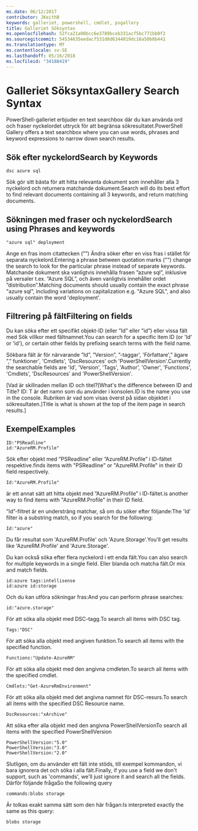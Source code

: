 ```yaml
---
ms.date: 06/12/2017
contributor: JKeithB
keywords: galleriet, powershell, cmdlet, psgallery
title: Galleriet Söksyntax
ms.openlocfilehash: 52fca21a00bcc6e3789bceb331acf5bc771bb0f2
ms.sourcegitcommit: 54534635eedacf531d8d6344019dc16a50b8b441
ms.translationtype: MT
ms.contentlocale: sv-SE
ms.lasthandoff: 05/16/2018
ms.locfileid: "34188419"
---
```

# <a name="gallery-search-syntax"></a><span data-ttu-id="69a3c-103">Galleriet Söksyntax</span><span class="sxs-lookup"><span data-stu-id="69a3c-103">Gallery Search Syntax</span></span>

<span data-ttu-id="69a3c-104">PowerShell-galleriet erbjuder en text searchbox där du kan använda ord och fraser nyckelordet uttryck för att begränsa sökresultatet.</span><span class="sxs-lookup"><span data-stu-id="69a3c-104">PowerShell Gallery offers a text searchbox where you can use words, phrases and keyword expressions to narrow down search results.</span></span>

## <a name="search-by-keywords"></a><span data-ttu-id="69a3c-105">Sök efter nyckelord</span><span class="sxs-lookup"><span data-stu-id="69a3c-105">Search by Keywords</span></span>

    dsc azure sql

<span data-ttu-id="69a3c-106">Sök gör sitt bästa för att hitta relevanta dokument som innehåller alla 3 nyckelord och returnera matchande dokument.</span><span class="sxs-lookup"><span data-stu-id="69a3c-106">Search will do its best effort to find relevant documents containing all 3 keywords, and return matching documents.</span></span>

## <a name="search-using-phrases-and-keywords"></a><span data-ttu-id="69a3c-107">Sökningen med fraser och nyckelord</span><span class="sxs-lookup"><span data-stu-id="69a3c-107">Search using Phrases and keywords</span></span>

    "azure sql" deployment

<span data-ttu-id="69a3c-108">Ange en fras inom citattecken (””) Ändra söker efter en viss fras i stället för separata nyckelord.</span><span class="sxs-lookup"><span data-stu-id="69a3c-108">Entering a phrase between quotation marks ("") change the search to look for the particular phrase instead of separate keywords.</span></span>
<span data-ttu-id="69a3c-109">Matchande dokument ska vanligtvis innehålla frasen ”azure sql”, inklusive på versaler t.ex. ”Azure SQL”, och även vanligtvis innehåller ordet ”distribution”.</span><span class="sxs-lookup"><span data-stu-id="69a3c-109">Matching documents should usually contain the exact phrase "azure sql", including variations on capitalization e.g. "Azure SQL", and also usually contain the word 'deployment'.</span></span>

## <a name="filtering-on-fields"></a><span data-ttu-id="69a3c-110">Filtrering på fält</span><span class="sxs-lookup"><span data-stu-id="69a3c-110">Filtering on fields</span></span>

<span data-ttu-id="69a3c-111">Du kan söka efter ett specifikt objekt-ID (eller ”Id” eller ”id”) eller vissa fält med Sök villkor med fältnamnet.</span><span class="sxs-lookup"><span data-stu-id="69a3c-111">You can search for a specific item ID (or 'Id' or 'id'), or certain other fields by prefixing search terms with the field name.</span></span>

<span data-ttu-id="69a3c-112">Sökbara fält är för närvarande ”Id”, ”Version”, ”-taggar', 'Författare',” ägare ”,” funktioner', 'Cmdlets', 'DscResources' och 'PowerShellVersion'.</span><span class="sxs-lookup"><span data-stu-id="69a3c-112">Currently the searchable fields are 'Id', 'Version', 'Tags', 'Author', 'Owner', 'Functions', 'Cmdlets', 'DscResources' and 'PowerShellVersion'.</span></span>

<span data-ttu-id="69a3c-113">[Vad är skillnaden mellan ID och titel?</span><span class="sxs-lookup"><span data-stu-id="69a3c-113">[What's the difference between ID and Title?</span></span> <span data-ttu-id="69a3c-114">ID: T är det namn som du använder i konsolen.</span><span class="sxs-lookup"><span data-stu-id="69a3c-114">ID is the name you use in the console.</span></span> <span data-ttu-id="69a3c-115">Rubriken är vad som visas överst på sidan objektet i sökresultaten.]</span><span class="sxs-lookup"><span data-stu-id="69a3c-115">Title is what is shown at the top of the item page in search results.]</span></span>

## <a name="examples"></a><span data-ttu-id="69a3c-116">Exempel</span><span class="sxs-lookup"><span data-stu-id="69a3c-116">Examples</span></span>

    ID:"PSReadline"
    id:"AzureRM.Profile"

<span data-ttu-id="69a3c-117">Sök efter objekt med ”PSReadline” eller ”AzureRM.Profile” i ID-fältet respektive.</span><span class="sxs-lookup"><span data-stu-id="69a3c-117">finds items with "PSReadline" or "AzureRM.Profile" in their ID field respectively.</span></span>

    Id:"AzureRM.Profile"

<span data-ttu-id="69a3c-118">är ett annat sätt att hitta objekt med ”AzureRM.Profile” i ID-fältet.</span><span class="sxs-lookup"><span data-stu-id="69a3c-118">is another way to find items with "AzureRM.Profile" in their ID field.</span></span>

<span data-ttu-id="69a3c-119">”Id”-filtret är en understräng matchar, så om du söker efter följande:</span><span class="sxs-lookup"><span data-stu-id="69a3c-119">The 'Id' filter is a substring match, so if you search for the following:</span></span>

    Id:"azure"

<span data-ttu-id="69a3c-120">Du får resultat som 'AzureRM.Profile' och 'Azure.Storage'.</span><span class="sxs-lookup"><span data-stu-id="69a3c-120">You'll get results like 'AzureRM.Profile' and 'Azure.Storage'.</span></span>

<span data-ttu-id="69a3c-121">Du kan också söka efter flera nyckelord i ett enda fält.</span><span class="sxs-lookup"><span data-stu-id="69a3c-121">You can also search for multiple keywords in a single field.</span></span> <span data-ttu-id="69a3c-122">Eller blanda och matcha fält.</span><span class="sxs-lookup"><span data-stu-id="69a3c-122">Or mix and match fields.</span></span>

    id:azure tags:intellisense
    id:azure id:storage

<span data-ttu-id="69a3c-123">Och du kan utföra sökningar fras:</span><span class="sxs-lookup"><span data-stu-id="69a3c-123">And you can perform phrase searches:</span></span>

    id:"azure.storage"


<span data-ttu-id="69a3c-124">För att söka alla objekt med DSC-tagg.</span><span class="sxs-lookup"><span data-stu-id="69a3c-124">To search all items with DSC tag.</span></span>

    Tags:"DSC"

<span data-ttu-id="69a3c-125">För att söka alla objekt med angiven funktion.</span><span class="sxs-lookup"><span data-stu-id="69a3c-125">To search all items with the specified function.</span></span>

    Functions:"Update-AzureRM"

<span data-ttu-id="69a3c-126">För att söka alla objekt med den angivna cmdleten.</span><span class="sxs-lookup"><span data-stu-id="69a3c-126">To search all items with the specified cmdlet.</span></span>

    Cmdlets:"Get-AzureRmEnvironment"

<span data-ttu-id="69a3c-127">För att söka alla objekt med det angivna namnet för DSC-resurs.</span><span class="sxs-lookup"><span data-stu-id="69a3c-127">To search all items with the specified DSC Resource name.</span></span>

    DscResources:"xArchive"

<span data-ttu-id="69a3c-128">Att söka efter alla objekt med den angivna PowerShellVersion</span><span class="sxs-lookup"><span data-stu-id="69a3c-128">To search all items with the specified PowerShellVersion</span></span>

    PowerShellVersion:"5.0"
    PowerShellVersion:"3.0"
    PowerShellVersion:"2.0"


<span data-ttu-id="69a3c-129">Slutligen, om du använder ett fält inte stöds, till exempel kommandon, vi bara ignorera det och söka i alla fält.</span><span class="sxs-lookup"><span data-stu-id="69a3c-129">Finally, if you use a field we don't support, such as 'commands', we'll just ignore it and search all the fields.</span></span> <span data-ttu-id="69a3c-130">Därför följande fråga</span><span class="sxs-lookup"><span data-stu-id="69a3c-130">So the following query</span></span>

    commands:blobs storage

<span data-ttu-id="69a3c-131">Är tolkas exakt samma sätt som den här frågan:</span><span class="sxs-lookup"><span data-stu-id="69a3c-131">Is interpreted exactly the same as this query:</span></span>

    blobs storage